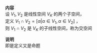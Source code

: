 ﻿**内容**  
设 $V_1,V_2$ 是线性空间 $V_K$ 的两个子空间，  
定义 $V_1\cap V_2=[\alpha|\alpha\in V_1,\alpha\in V_2]$ ，  
则 $V_1\cap V_2$ 是 $V_K$ 的子线性空间，称为交空间  
  
**说明**  
即是定义又是命题  
